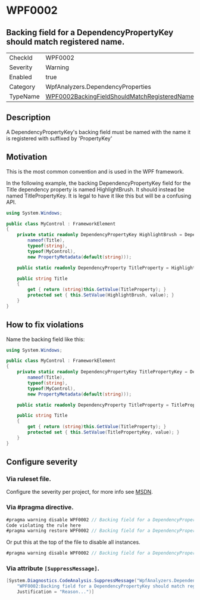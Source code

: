 # WPF0002
## Backing field for a DependencyPropertyKey should match registered name.

<!-- start generated table -->
<table>
<tr>
  <td>CheckId</td>
  <td>WPF0002</td>
</tr>
<tr>
  <td>Severity</td>
  <td>Warning</td>
</tr>
<tr>
  <td>Enabled</td>
  <td>true</td>
</tr>
<tr>
  <td>Category</td>
  <td>WpfAnalyzers.DependencyProperties</td>
</tr>
<tr>
  <td>TypeName</td>
  <td><a href="https://github.com/DotNetAnalyzers/WpfAnalyzers/blob/master/WpfAnalyzers.Analyzers/DependencyProperties/WPF0002BackingFieldShouldMatchRegisteredName.cs">WPF0002BackingFieldShouldMatchRegisteredName</a></td>
</tr>
</table>
<!-- end generated table -->

## Description

A DependencyPropertyKey's backing field must be named with the name it is registered with suffixed by 'PropertyKey'

## Motivation

This is the most common convention and is used in the WPF framework.

In the following example, the backing DependencyPropertyKey field for the Title dependency property is named HighlightBrush. It should instead be named TitlePropertyKey.
It is legal to have it like this but will be a confusing API.

```C#
using System.Windows;

public class MyControl : FrameworkElement
{
    private static readonly DependencyPropertyKey HighlightBrush = DependencyProperty.RegisterReadOnly(
        nameof(Title),
        typeof(string),
        typeof(MyControl),
        new PropertyMetadata(default(string)));

    public static readonly DependencyProperty TitleProperty = HighlightBrush.DependencyProperty;

    public string Title
    {
        get { return (string)this.GetValue(TitleProperty); }
        protected set { this.SetValue(HighlightBrush, value); }
    }
}
```

## How to fix violations

Name the backing field like this:

```C#
using System.Windows;

public class MyControl : FrameworkElement
{
    private static readonly DependencyPropertyKey TitlePropertyKey = DependencyProperty.RegisterReadOnly(
        nameof(Title),
        typeof(string),
        typeof(MyControl),
        new PropertyMetadata(default(string)));

    public static readonly DependencyProperty TitleProperty = TitlePropertyKey.DependencyProperty;

    public string Title
    {
        get { return (string)this.GetValue(TitleProperty); }
        protected set { this.SetValue(TitlePropertyKey, value); }
    }
}
```

<!-- start generated config severity -->
## Configure severity

### Via ruleset file.

Configure the severity per project, for more info see [MSDN](https://msdn.microsoft.com/en-us/library/dd264949.aspx).

### Via #pragma directive.
```C#
#pragma warning disable WPF0002 // Backing field for a DependencyPropertyKey should match registered name.
Code violating the rule here
#pragma warning restore WPF0002 // Backing field for a DependencyPropertyKey should match registered name.
```

Or put this at the top of the file to disable all instances.
```C#
#pragma warning disable WPF0002 // Backing field for a DependencyPropertyKey should match registered name.
```

### Via attribute `[SuppressMessage]`.

```C#
[System.Diagnostics.CodeAnalysis.SuppressMessage("WpfAnalyzers.DependencyProperties", 
    "WPF0002:Backing field for a DependencyPropertyKey should match registered name.", 
    Justification = "Reason...")]
```
<!-- end generated config severity -->